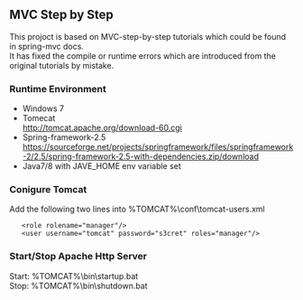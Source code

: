 ## MVC Step by Step

This projoct is based on MVC-step-by-step tutorials which could be found in spring-mvc docs.   </br>
It has fixed the compile or runtime errors which are introduced from the original tutorials by mistake.

### Runtime Environment
- Windows 7
- Tomecat   </br>
  http://tomcat.apache.org/download-60.cgi
- Spring-framework-2.5   </br>
  https://sourceforge.net/projects/springframework/files/springframework-2/2.5/spring-framework-2.5-with-dependencies.zip/download
- Java7/8 with JAVE\_HOME env variable set

### Conigure Tomcat
   Add the following two lines into %TOMCAT%\conf\tomcat-users.xml   </br>
```
   <role rolename="manager"/>
   <user username="tomcat" password="s3cret" roles="manager"/>
```

### Start/Stop Apache Http Server
Start: %TOMCAT%\bin\startup.bat    </br>
Stop:  %TOMCAT%\bin\shutdown.bat   </br>


